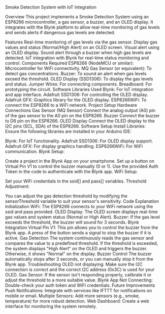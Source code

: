 Smoke Detection System with IoT Integration

Overview
This project implements a Smoke Detection System using an ESP8266 microcontroller, a gas sensor, a buzzer, and an OLED display. It integrates with the Blynk platform to allow real-time monitoring of gas levels and sends alerts if dangerous gas levels are detected.

Features
Real-time monitoring of gas levels via the gas sensor.
Display gas values and status (Normal/High Alert) on an OLED screen.
Visual alert using an OLED display.
Sound alert through a buzzer when high gas levels are detected.
IoT integration with Blynk for real-time status monitoring and control.
Components Required
ESP8266 (NodeMCU or similar): Microcontroller for WiFi connectivity.
MQ Gas Sensor (or equivalent): To detect gas concentrations.
Buzzer: To sound an alert when gas levels exceed the threshold.
OLED Display (SSD1306): To display the gas levels and status.
Jumper Wires: For connecting components.
Breadboard: For prototyping the circuit.
Software Libraries Used
Blynk: For IoT integration and app interface.
Adafruit SSD1306: For controlling the OLED display.
Adafruit GFX: Graphics library for the OLED display.
ESP8266WiFi: To connect the ESP8266 to a WiFi network.
Project Setup
Hardware Connections
Gas Sensor (MQ Sensor)
Connect the analog output (A0) pin of the gas sensor to the A0 pin on the ESP8266.
Buzzer
Connect the buzzer to D6 pin on the ESP8266.
OLED Display
Connect the OLED display to the I2C pins (SCL, SDA) of the ESP8266.
Software Setup
Install Libraries: Ensure the following libraries are installed in your Arduino IDE:

Blynk: For IoT functionality.
Adafruit SSD1306: For OLED display support.
Adafruit GFX: For display graphics handling.
ESP8266WiFi: For WiFi communication.
Blynk Setup:

Create a project in the Blynk App on your smartphone.
Set up a button on Virtual Pin V1 to control the buzzer manually (0 or 1).
Use the provided Auth Token in the code to authenticate with the Blynk app.
WiFi Setup:

Set your WiFi credentials in the ssid[] and pass[] variables.
Threshold Adjustment:

You can adjust the gas detection threshold by modifying the sensorThreshold variable to suit your sensor's sensitivity.
Code Explanation
Initialization
WiFi: The ESP8266 connects to your WiFi network using the ssid and pass provided.
OLED Display: The OLED screen displays real-time gas values and system status (Normal or High Alert).
Buzzer: If the gas level exceeds the threshold, the buzzer will sound for 3 seconds.
Blynk Integration
Virtual Pin V1: This pin allows you to control the buzzer from the Blynk app. A press of the button sends a signal to stop the buzzer if it is active.
Gas Detection
The system continuously reads the gas sensor and compares the value to a predefined threshold. If the threshold is exceeded, the system displays "High Alert" on the OLED and triggers the buzzer. Otherwise, it shows "Normal" on the display.
Buzzer Control
The buzzer automatically stops after 3 seconds, or you can manually stop it from the Blynk app.
Troubleshooting
OLED not displaying: Make sure the I2C connection is correct and the correct I2C address (0x3C) is used for your OLED.
Gas Sensor: If the sensor isn't responding properly, calibrate it or adjust the threshold to a more suitable value.
Blynk App Not Connecting: Double-check your auth token and WiFi credentials.
Future Improvements
Push Notifications: Integrate with services like IFTTT for notifications on mobile or email.
Multiple Sensors: Add more sensors (e.g., smoke, temperature) for more robust detection.
Web Dashboard: Create a web interface for monitoring the system remotely.
